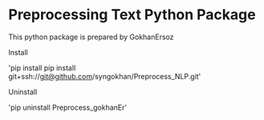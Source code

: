 # Preprocessing Text Python Package

This python package is prepared by GokhanErsoz

Install

'pip install pip install git+ssh://git@github.com/syngokhan/Preprocess_NLP.git'

Uninstall

'pip uninstall Preprocess_gokhanEr'